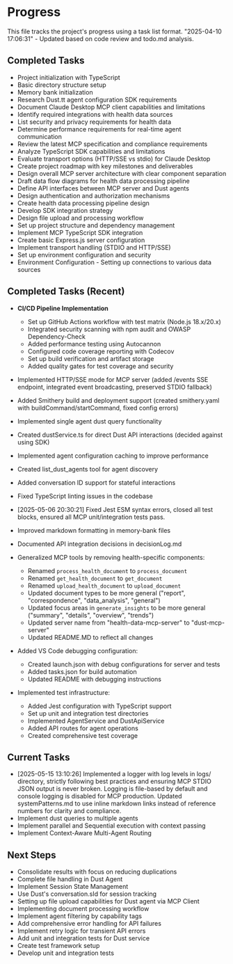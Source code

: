 # Progress

This file tracks the project's progress using a task list format.
"2025-04-10 17:06:31" - Updated based on code review and todo.md analysis.

## Completed Tasks

* Project initialization with TypeScript
* Basic directory structure setup
* Memory bank initialization
* Research Dust.tt agent configuration SDK requirements
* Document Claude Desktop MCP client capabilities and limitations
* Identify required integrations with health data sources
* List security and privacy requirements for health data
* Determine performance requirements for real-time agent communication
* Review the latest MCP specification and compliance requirements
* Analyze TypeScript SDK capabilities and limitations
* Evaluate transport options (HTTP/SSE vs stdio) for Claude Desktop
* Create project roadmap with key milestones and deliverables
* Design overall MCP server architecture with clear component separation
* Draft data flow diagrams for health data processing pipeline
* Define API interfaces between MCP server and Dust agents
* Design authentication and authorization mechanisms
* Create health data processing pipeline design
* Develop SDK integration strategy
* Design file upload and processing workflow
* Set up project structure and dependency management
* Implement MCP TypeScript SDK integration
* Create basic Express.js server configuration
* Implement transport handling (STDIO and HTTP/SSE)
* Set up environment configuration and security
* Environment Configuration - Setting up connections to various data sources

## Completed Tasks (Recent)

* **CI/CD Pipeline Implementation**
  * Set up GitHub Actions workflow with test matrix (Node.js 18.x/20.x)
  * Integrated security scanning with npm audit and OWASP Dependency-Check
  * Added performance testing using Autocannon
  * Configured code coverage reporting with Codecov
  * Set up build verification and artifact storage
  * Added quality gates for test coverage and security

* Implemented HTTP/SSE mode for MCP server (added /events SSE endpoint, integrated event broadcasting, preserved STDIO fallback)
* Added Smithery build and deployment support (created smithery.yaml with buildCommand/startCommand, fixed config errors)
* Implemented single agent dust query functionality
* Created dustService.ts for direct Dust API interactions (decided against using SDK)
* Implemented agent configuration caching to improve performance
* Created list_dust_agents tool for agent discovery
* Added conversation ID support for stateful interactions
* Fixed TypeScript linting issues in the codebase
* [2025-05-06 20:30:21] Fixed Jest ESM syntax errors, closed all test blocks, ensured all MCP unit/integration tests pass.
* Improved markdown formatting in memory-bank files
* Documented API integration decisions in decisionLog.md
* Generalized MCP tools by removing health-specific components:
  * Renamed `process_health_document` to `process_document`
  * Renamed `get_health_document` to `get_document`
  * Renamed `upload_health_document` to `upload_document`
  * Updated document types to be more general ("report", "correspondence", "data_analysis", "general")
  * Updated focus areas in `generate_insights` to be more general ("summary", "details", "overview", "trends")
  * Updated server name from "health-data-mcp-server" to "dust-mcp-server"
  * Updated README.MD to reflect all changes
* Added VS Code debugging configuration:
  * Created launch.json with debug configurations for server and tests
  * Added tasks.json for build automation
  * Updated README with debugging instructions
* Implemented test infrastructure:
  * Added Jest configuration with TypeScript support
  * Set up unit and integration test directories
  * Implemented AgentService and DustApiService
  * Added API routes for agent operations
  * Created comprehensive test coverage

## Current Tasks

* [2025-05-15 13:10:26] Implemented a logger with log levels in logs/ directory, strictly following best practices and ensuring MCP STDIO JSON output is never broken. Logging is file-based by default and console logging is disabled for MCP production. Updated systemPatterns.md to use inline markdown links instead of reference numbers for clarity and compliance.
* Implement dust queries to multiple agents
* Implement parallel and Sequential execution with context passing
* Implement Context-Aware Multi-Agent Routing



## Next Steps

* Consolidate results with focus on reducing duplications
* Complete file handling in Dust Agent
* Implement Session State Management
* Use Dust's conversation.sId for session tracking
* Setting up file upload capabilities for Dust agent via MCP Client
* Implementing document processing workflow
* Implement agent filtering by capability tags
* Add comprehensive error handling for API failures
* Implement retry logic for transient API errors
* Add unit and integration tests for Dust service
* Create test framework setup
* Develop unit and integration tests
